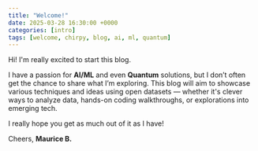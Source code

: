 ```yaml
---
title: "Welcome!"
date: 2025-03-28 16:30:00 +0000
categories: [intro]
tags: [welcome, chirpy, blog, ai, ml, quantum]
---
```

Hi! I'm really excited to start this blog.

I have a passion for **AI/ML** and even **Quantum** solutions, but I don’t often get the chance to share what I’m exploring. This blog will aim to showcase various techniques and ideas using open datasets — whether it's clever ways to analyze data, hands-on coding walkthroughs, or explorations into emerging tech.

I really hope you get as much out of it as I have!

Cheers,
**Maurice B.**
